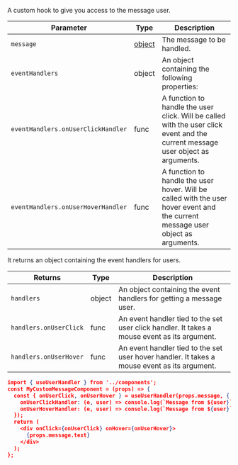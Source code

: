 A custom hook to give you access to the message user.

| Parameter                 | Type                                                     | Description                                                                                                                     |
| ------------------------- | -------------------------------------------------------- | ------------------------------------------------------------------------------------------------------------------------------- |
| `message`                 | [object](https://getstream.io/chat/docs/javascript/message_format/?language=javascript) | The message to be handled. |
| `eventHandlers`                    | object                                                   | An object containing the following properties:   |
| `eventHandlers.onUserClickHandler` | func                                                     | A function to handle the user click. Will be called with the user click event and the current message user object as arguments. |
| `eventHandlers.onUserHoverHandler` | func                                                     | A function to handle the user hover. Will be called with the user hover event and the current message user object as arguments. |

It returns an object containing the event handlers for users.

| Returns                | Type   | Description                                                                                     |
| ---------------------- | ------ | ----------------------------------------------------------------------------------------------- |
| `handlers`             | object | An object containing the event handlers for getting a message user.                             |
| `handlers.onUserClick` | func   | An event handler tied to the set user click handler. It takes a mouse event as its argument.    |
| `handlers.onUserHover` | func   | An event handler tied to the set user hover handler. It takes a mouse event as its argument. |

```json
import { useUserHandler } from '../components';
const MyCustomMessageComponent = (props) => {
  const { onUserClick, onUserHover } = useUserHandler(props.message, {
    onUserClickHandler: (e, user) => console.log(`Message from ${user}`),
    onUserHoverHandler: (e, user) => console.log(`Message from ${user}`),
  });
  return (
    <div onClick={onUserClick} onHover={onUserHover}>
      {props.message.text}
    </div>
  );
};
```
